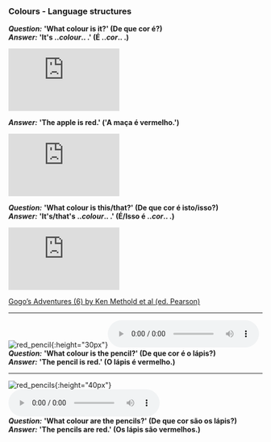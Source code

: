 ### Colours - Language structures

***Question:*** **'What colour is it?' (De que cor é?)**  
***Answer:*** **'It's ..*colour*.. .' (É ..*cor*.. .)**

<iframe width="220" height="124" src="https://www.youtube.com/embed/YyFLBTTAbSE" title="YouTube video player" frameborder="0" allow="accelerometer; autoplay; clipboard-write; encrypted-media; gyroscope; picture-in-picture" allowfullscreen></iframe>  

***Answer:*** **'The apple is red.' ('A maça é vermelho.')**

<iframe width="220" height="124" src="https://www.youtube.com/embed/1jv0Gx_q_OU" title="YouTube video player" frameborder="0" allow="accelerometer; autoplay; clipboard-write; encrypted-media; gyroscope; picture-in-picture" allowfullscreen></iframe>  

***Question:*** **'What colour is this/that?' (De que cor é isto/isso?)**  
***Answer:*** **'It's/that's ..*colour*.. .' (É/Isso é ..*cor*.. .)**

<iframe width="220" height="124" src="https://www.youtube.com/embed/_2WAwT9cKAk" title="YouTube video player" frameborder="0" allow="accelerometer; autoplay; clipboard-write; encrypted-media; gyroscope; picture-in-picture" allowfullscreen></iframe>  

[Gogo’s Adventures (6) by Ken Methold et al (ed. Pearson)](https://www.youtube.com/embed/9R5-W3bMX4E)  


***  

![red_pencil](https://1blockatatime.github.io/English/images2/red_colour_pencil_tr_cr.png){:height="30px"}<audio src="https://1blockatatime.github.io/English/audio/w_col_is_t_pencil.mp3" controls preload></audio>  
***Question:*** **'What colour is the pencil?' (De que cor é o lápis?)**  
***Answer:*** **'The pencil is red.' (O lápis é vermelho.)**  

***  

![red_pencils](https://1blockatatime.github.io/English/images2/red_colour_pencils_tr.png){:height="40px"}<audio src="https://1blockatatime.github.io/English/audio/w_col_r_t_pencils.mp3" controls preload></audio>   
***Question:*** **'What colour are the pencils?' (De que cor são os lápis?)**  
***Answer:*** **'The pencils are red.' (Os lápis são vermelhos.)**    

<!---***

[![home](https://1blockatatime.github.io/English/images/home.png){:height="60px"}](https://tangerina-pt.github.io/English) [Return to the Tangerina English Homepage](https://tangerina-pt.github.io/English)

***-->
